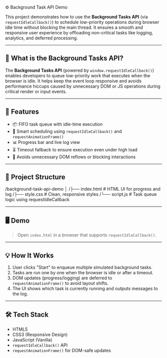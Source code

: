  ⚙️ Background Task API Demo

This project demonstrates how to use the **Background Tasks API** (via `requestIdleCallback()`) to schedule low-priority operations during browser idle time without blocking the main thread. It ensures a smooth and responsive user experience by offloading non-critical tasks like logging, analytics, and deferred processing.

---

## 🧠 What is the Background Tasks API?

The **Background Tasks API** (powered by `window.requestIdleCallback()`) enables developers to queue low-priority work that executes when the browser is idle. It helps keep the event loop responsive and avoids performance hiccups caused by unnecessary DOM or JS operations during critical render or input events.

---

## 🚀 Features

- 📦 FIFO task queue with idle-time execution
- 🧠 Smart scheduling using `requestIdleCallback()` and `requestAnimationFrame()`
- 📊 Progress bar and live log view
- ⏳ Timeout fallback to ensure execution even under high load
- 🧼 Avoids unnecessary DOM reflows or blocking interactions

---

## 📁 Project Structure

/background-task-api-demo
│
/├── index.html # HTML UI for progress and log
/├── style.css # Clean, responsive styles
/└── script.js # Task queue logic using requestIdleCallback



---

## 🖥️ Demo

> Open `index.html` in a browser that supports `requestIdleCallback()`.

---

## 💡 How It Works

1. User clicks "Start" to enqueue multiple simulated background tasks.
2. Tasks are run one by one when the browser is idle or after a timeout.
3. DOM updates (progress/logging) are deferred to `requestAnimationFrame()` to avoid layout shifts.
4. The UI shows which task is currently running and outputs messages to the log.

---

## 🛠️ Tech Stack

- HTML5
- CSS3 (Responsive Design)
- JavaScript (Vanilla)
- `requestIdleCallback()` API
- `requestAnimationFrame()` for DOM-safe updates
